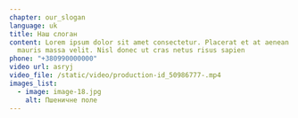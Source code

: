 ```yaml
---
chapter: our_slogan
language: uk
title: Наш слоган
content: Lorem ipsum dolor sit amet consectetur. Placerat et at aenean sed vel
  mauris massa velit. Nisl donec ut cras netus risus sapien
phone: "+380990000000"
video url: asryj
video_file: /static/video/production-id_50986777-.mp4
images_list:
  - image: image-18.jpg
    alt: Пшеничне поле
---
```

